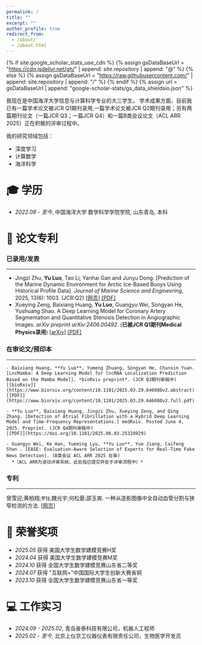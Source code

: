 ```yaml
---
permalink: /
title: ""
excerpt: ""
author_profile: true
redirect_from: 
  - /about/
  - /about.html
---
```


{% if site.google_scholar_stats_use_cdn %}
{% assign gsDataBaseUrl = "https://cdn.jsdelivr.net/gh/" | append: site.repository | append: "@" %}
{% else %}
{% assign gsDataBaseUrl = "https://raw.githubusercontent.com/" | append: site.repository | append: "/" %}
{% endif %}
{% assign url = gsDataBaseUrl | append: "google-scholar-stats/gs_data_shieldsio.json" %}

<span class='anchor' id='about-me'></span>

我现在是中国海洋大学信息与计算科学专业的大三学生。
学术成果方面，目前我已有一篇学术论文被JCR Q1期刊录用,一篇学术论文被JCR Q2期刊录用；另有两篇期刊论文（一篇JCR Q3；一篇JCR Q4）和一篇B类会议论文（ACL ARR 2025）正在积极的评审过程中。

我的研究领域包括：

- 深度学习
- 计算数学
- 海洋科学

<span class='anchor' id='-xl'></span>

# 🎓 学历
- *2022.09 - 至今*, 中国海洋大学 数学科学学院学院, 山东青岛, 本科
 
<span class='anchor' id='-lwzl'></span>

# 📝 论文专利

### 已录用/发表

-----
  - Jingzi Zhu, **Yu Luo**, Tao Li, Yanhai Gan and Junyu Dong. [Prediction of the Marine Dynamic Environment for Arctic Ice-Based Buoys Using Historical Profile Data]. *Journal of Marine Science and Engineering*, 2025, 13(6): 1003. (JCR:Q2)
    [[网页]](https://www.mdpi.com/2077-1312/13/6/1003) [[PDF]](https://www.google.com/search?q=https://www.mdpi.com/2077-1312/13/6/1003/pdf)
  - Xueying Zeng, Baixiang Huang, **Yu Luo**, Guangyu Wei, Songyan He, Yushuang Shao. A Deep Learning Model for Coronary Artery Segmentation and Quantitative Stenosis Detection in Angiographic Images. *arXiv preprint arXiv:2406.00492*. (**已被JCR Q1期刊Medical Physics录用**)
      [[arXiv]](https://arxiv.org/abs/2406.00492) [[PDF]](https://www.google.com/search?q=https://arxiv.org/pdf/2406.00492.pdf)
  

### 在审论文/预印本

-----
    - Baixiang Huang, **Yu Luo**, Yumeng Zhuang, Songyan He, Chunxin Yuan. [LncMamba: A Deep Learning Model for lncRNA Localization Prediction Based on the Mamba Model]. *bioRxiv preprint*. (JCR Q3期刊审稿中)
    [[bioRxiv]](https://www.biorxiv.org/content/10.1101/2025.03.29.646080v2.abstract) 
    [[PDF]](https://www.biorxiv.org/content/10.1101/2025.03.29.646080v2.full.pdf)

    - **Yu Luo**, Baixiang Huang, Jingzi Zhu, Xueying Zeng, and Qing Zhang. [Detection of Atrial Fibrillation with a Hybrid Deep Learning Model and Time-Frequency Representations.] medRxiv. Posted June 4, 2025. Preprint. (JCR Q4期刊审稿中)
    [[PDF]](https://doi.org/10.1101/2025.06.03.25328929)

    - Guangyu Wei, Ke Han, Yueming Lyu, **Yu Luo**, Yue Jiang, Caifeng Shan . [EASE: Evaluation-Aware Selection of Experts for Real-Time Fake News Detection]. (B类会议 ACL ARR 2025 在审)
      *（ACL ARR为滚动评审系统，此处指已提交并处于评审流程中）*

### 专利
-----

曾雪迎;黄柏翔;`罗钰`;魏光宇;何松晏;邵玉爽. 一种从造影图像中全自动血管分割与狭窄检测的方法. [[网页]](https://d.wanfangdata.com.cn/patent/ChhQYXRlbnROZXdTMjAyNTA1MjYyMjA3MDQSEENOMjAyNDExNTI3MDc2LlgaCHVpY3JsbzNh)

<span class='anchor' id='-ryjx'></span>

# 🏅 荣誉奖项
- *2025.05* 获得 美国大学生数学建模竞赛H奖  
- *2024.04* 获得 美国大学生数学建模竞赛M奖  
- *2024.10* 获得 全国大学生数学建模竞赛山东省二等奖
- *2024.07* 获得 "互联网+"中国国际大学生创新大赛省铜
- *2023.10* 获得 全国大学生数学建模竞赛山东省一等奖

<!-- <span class='anchor' id='-xshy'></span>

# 🎯 学术会议
- *2025.06* ACL 2025, 多伦多, 加拿大
- *2024.12* AAAI 2025, 新加坡 -->

<span class='anchor' id='-gzsx'></span>

# 💻 工作实习
- *2024.09 - 2025.02*, 青岛奋泰科技有限公司，机器人工程师
- *2025.02 - 至今*, 北京上仪京工仪器仪表有限责任公司，生物医学开发员
